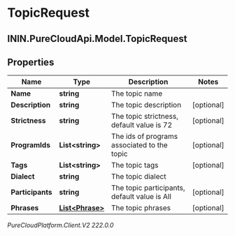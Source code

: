 # TopicRequest

## ININ.PureCloudApi.Model.TopicRequest

## Properties

|Name | Type | Description | Notes|
|------------ | ------------- | ------------- | -------------|
| **Name** | **string** | The topic name | |
| **Description** | **string** | The topic description | [optional] |
| **Strictness** | **string** | The topic strictness, default value is 72 | [optional] |
| **ProgramIds** | **List&lt;string&gt;** | The ids of programs associated to the topic | [optional] |
| **Tags** | **List&lt;string&gt;** | The topic tags | [optional] |
| **Dialect** | **string** | The topic dialect | |
| **Participants** | **string** | The topic participants, default value is All | [optional] |
| **Phrases** | [**List&lt;Phrase&gt;**](Phrase) | The topic phrases | [optional] |



_PureCloudPlatform.Client.V2 222.0.0_
